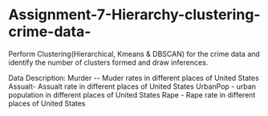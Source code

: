 # Assignment-7-Hierarchy-clustering-crime-data-


Perform Clustering(Hierarchical, Kmeans & DBSCAN) for the crime data and identify the number of clusters formed and draw inferences.

Data Description: Murder -- Muder rates in different places of United States Assualt- Assualt rate in different places of United States UrbanPop - urban population in different places of United States Rape - Rape rate in different places of United States
